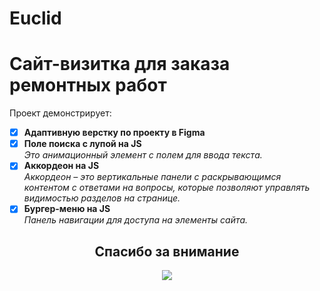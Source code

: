 # Euclid

# Сайт-визитка для заказа ремонтных работ

Проект демонстрирует: 
- [x] **Адаптивную верстку по проекту в Figma**
- [x] **Поле поиска с лупой на JS**  
*Это анимационный элемент с полем для ввода текста.*
- [x] **Аккордеон на JS**  
*Аккордеон – это вертикальные панели с раскрывающимся контентом с ответами на вопросы, которые позволяют управлять видимостью разделов на странице.*
- [x] **Бургер-меню на JS**  
      *Панель навигации для доступа на элементы сайта.*
      
<div id="footer" align="center">
  <h2>Спасибо за внимание</h2>
<img src=https://media.giphy.com/media/v1.Y2lkPTc5MGI3NjExYTk4MTBsMmdxM3A0a2FncHhidHBrMXg2Y2wxOG9lbG11dGtqcTB4biZlcD12MV9pbnRlcm5hbF9naWZfYnlfaWQmY3Q9Zw/dxn6fRlTIShoeBr69N/giphy.gif />
  
</div>
